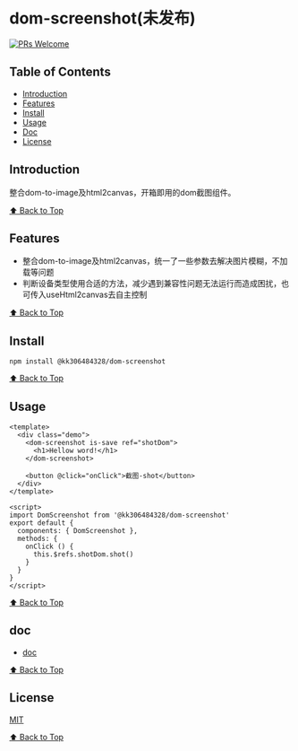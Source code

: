 # dom-screenshot(未发布)

[![PRs Welcome](https://img.shields.io/badge/PRs-welcome-brightgreen.svg)](https://github.com/Sweet-KK/dom-screenshot/pulls)


## Table of Contents

- [Introduction](#introduction)
- [Features](#features)
- [Install](#install)
- [Usage](#usage)
- [Doc](#doc)
- [License](#license)

## Introduction

整合dom-to-image及html2canvas，开箱即用的dom截图组件。

[⬆ Back to Top](#table-of-contents)

## Features
- 整合dom-to-image及html2canvas，统一了一些参数去解决图片模糊，不加载等问题
- 判断设备类型使用合适的方法，减少遇到兼容性问题无法运行而造成困扰，也可传入useHtml2canvas去自主控制

[⬆ Back to Top](#table-of-contents)

## Install

```
npm install @kk306484328/dom-screenshot
```

[⬆ Back to Top](#table-of-contents)

## Usage

```
<template>
  <div class="demo">
    <dom-screenshot is-save ref="shotDom">
      <h1>Hellow word!</h1>
    </dom-screenshot>

    <button @click="onClick">截图-shot</button>
  </div>
</template>

<script>
import DomScreenshot from '@kk306484328/dom-screenshot'
export default {
  components: { DomScreenshot },
  methods: {
    onClick () {
      this.$refs.shotDom.shot()
    }
  }
}
</script>
```

[⬆ Back to Top](#table-of-contents)

## doc

- [doc](https://Sweet-KK.github.io/dom-screenshot/)

[⬆ Back to Top](#table-of-contents)

## License

[MIT](./LICENSE)

[⬆ Back to Top](#table-of-contents)
